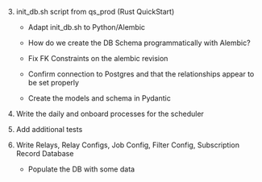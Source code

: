 3. init_db.sh script from qs_prod (Rust QuickStart)
    - Adapt init_db.sh to Python/Alembic
    - How do we create the DB Schema programmatically with Alembic?

    - Fix FK Constraints on the alembic revision
    - Confirm connection to Postgres and that the relationships appear to be set properly
    - Create the models and schema in Pydantic

4. Write the daily and onboard processes for the scheduler
5. Add additional tests
6. Write Relays, Relay Configs, Job Config, Filter Config, Subscription Record Database
    - Populate the DB with some data